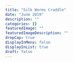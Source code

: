 ```yaml
---
title: "Silk Worms Craddle"
date: "June 2019"
description: ""
categories: []
featuredImage: ""
featuredImageDescription: ""
dropCap: true
displayInMenu: false
displayInList: true
draft: false
---
```

